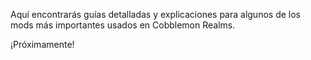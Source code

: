 Aquí encontrarás guías detalladas y explicaciones para algunos de los mods más importantes usados en Cobblemon Realms.

¡Próximamente!
